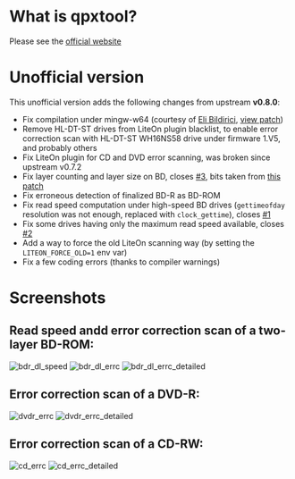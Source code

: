 # What is qpxtool?

Please see the [official website](https://qpxtool.sourceforge.io/)

# Unofficial version

This unofficial version adds the following changes from upstream **v0.8.0**:

- Fix compilation under mingw-w64 (courtesy of [Eli Bildirici](https://sourceforge.net/u/bilditup1/), [view patch](https://sourceforge.net/p/qpxtool/patches/6/))
- Remove HL-DT-ST drives from LiteOn plugin blacklist, to enable error correction scan with HL-DT-ST WH16NS58 drive under firmware 1.V5, and probably others
- Fix LiteOn plugin for CD and DVD error scanning, was broken since upstream v0.7.2
- Fix layer counting and layer size on BD, closes [#3](https://github.com/speed47/qpxtool/issues/3), bits taken from [this patch](https://github.com/artkar0/qpxtool/commit/1213b3a4167246ff81bf008df4e4977a81fb54cb)
- Fix erroneous detection of finalized BD-R as BD-ROM
- Fix read speed computation under high-speed BD drives (`gettimeofday` resolution was not enough, replaced with `clock_gettime`), closes [#1](https://github.com/speed47/qpxtool/issues/1)
- Fix some drives having only the maximum read speed available, closes [#2](https://github.com/speed47/qpxtool/issues/2)
- Add a way to force the old LiteOn scanning way (by setting the `LITEON_FORCE_OLD=1` env var)
- Fix a few coding errors (thanks to compiler warnings)

# Screenshots

## Read speed andd error correction scan of a two-layer BD-ROM:
![bdr_dl_speed](https://user-images.githubusercontent.com/218502/95659865-59e77000-0b24-11eb-8dee-7425cf57a35d.PNG)
![bdr_dl_errc](https://user-images.githubusercontent.com/218502/95659867-5a800680-0b24-11eb-9648-1bd475631b26.PNG)
![bdr_dl_errc_detailed](https://user-images.githubusercontent.com/218502/95659866-5a800680-0b24-11eb-9897-7362fee8d9c6.PNG)

## Error correction scan of a DVD-R:
![dvdr_errc](https://user-images.githubusercontent.com/218502/95659864-594ed980-0b24-11eb-987c-b7657e40c5aa.PNG)
![dvdr_errc_detailed](https://user-images.githubusercontent.com/218502/95659868-5b189d00-0b24-11eb-8beb-724ee8b5f5c9.PNG)

## Error correction scan of a CD-RW:
![cd_errc](https://user-images.githubusercontent.com/218502/95660058-a5e6e480-0b25-11eb-891c-62326c7eacf0.PNG)
![cd_errc_detailed](https://user-images.githubusercontent.com/218502/95660056-a54e4e00-0b25-11eb-8600-cc867280c068.PNG)
